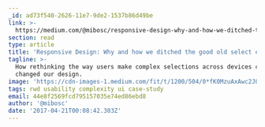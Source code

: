 ```yaml
---
_id: ad73f540-2626-11e7-9de2-1537b86d49be
link: >-
  https://medium.com/@mibosc/responsive-design-why-and-how-we-ditched-the-good-old-select-element-bc190d62eff5
section: read
type: article
title: 'Responsive Design: Why and how we ditched the good old select element'
tagline: >-
  How rethinking the way users make complex selections across devices completely
  changed our design.
image: 'https://cdn-images-1.medium.com/fit/t/1200/504/0*fK0MzuAxAwc2JQxt.png'
tags: rwd usability complexity ui case-study
email: 44e8f2569fcd795157035e74ed86ebd8
author: '@mibosc'
date: '2017-04-21T00:08:42.303Z'
---
```

